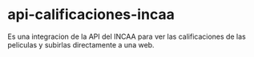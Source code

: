 # api-calificaciones-incaa
Es una integracion de la API del INCAA para ver las calificaciones de las peliculas y subirlas directamente a una web.
